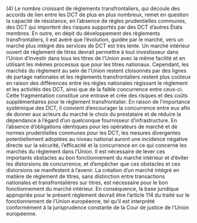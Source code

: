(4) Le nombre croissant de règlements transfrontaliers, qui découle des accords de lien entre les DCT de plus en plus nombreux, remet en question la capacité de résistance, en l’absence de règles prudentielles communes, des DCT qui importent des risques supportés par des DCT d’autres États membres. En outre, en dépit du développement des règlements transfrontaliers, il est avéré que l’évolution, guidée par le marché, vers un marché plus intégré des services de DCT est très lente. Un marché intérieur ouvert de règlement de titres devrait permettre à tout investisseur dans l’Union d’investir dans tous les titres de l’Union avec la même facilité et en utilisant les mêmes processus que pour les titres nationaux. Cependant, les marchés du règlement au sein de l’Union restent cloisonnés par des lignes de partage nationales et les règlements transfrontaliers restent plus coûteux en raison des différences entre les règles nationales régissant le règlement et les activités des DCT, ainsi que de la faible concurrence entre ceux-ci. Cette fragmentation constitue une entrave et crée des risques et des coûts supplémentaires pour le règlement transfrontalier. En raison de l’importance systémique des DCT, il convient d’encourager la concurrence entre eux afin de donner aux acteurs du marché le choix du prestataire et de réduire la dépendance à l’égard d’un quelconque fournisseur d’infrastructure. En l’absence d’obligations identiques pour les opérateurs de marché et de normes prudentielles communes pour les DCT, les mesures divergentes potentiellement adoptées au niveau national auront une incidence négative directe sur la sécurité, l’efficacité et la concurrence en ce qui concerne les marchés du règlement dans l’Union. Il est nécessaire de lever ces importants obstacles au bon fonctionnement du marché intérieur et d’éviter les distorsions de concurrence, et d’empêcher que ces obstacles et ces distorsions se manifestent à l’avenir. La création d’un marché intégré en matière de règlement de titres, sans distinction entre transactions nationales et transfrontalières sur titres, est nécessaire pour le bon fonctionnement du marché intérieur. En conséquence, la base juridique appropriée pour le présent règlement devrait être l’article 114 du traité sur le fonctionnement de l’Union européenne, tel qu’il est interprété conformément à la jurisprudence constante de la Cour de justice de l’Union européenne.